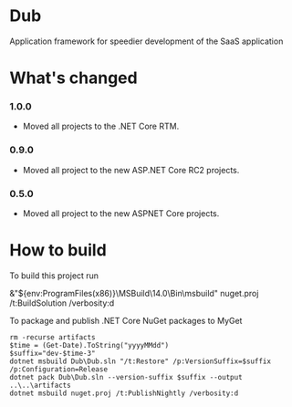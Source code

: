 Dub
===

Application framework for speedier development of the SaaS application

What's changed
===

### 1.0.0
- Moved all projects to the .NET Core RTM.

### 0.9.0
- Moved all project to the new ASP.NET Core RC2 projects.

### 0.5.0
- Moved all project to the new ASPNET Core projects.

How to build
===
To build this project run 

   &"${env:ProgramFiles(x86)}\MSBuild\14.0\Bin\msbuild" nuget.proj /t:BuildSolution /verbosity:d

To package and publish .NET Core NuGet packages to MyGet

    rm -recurse artifacts
    $time = (Get-Date).ToString("yyyyMMdd")
    $suffix="dev-$time-3"
    dotnet msbuild Dub\Dub.sln "/t:Restore" /p:VersionSuffix=$suffix /p:Configuration=Release
    dotnet pack Dub\Dub.sln --version-suffix $suffix --output ..\..\artifacts
    dotnet msbuild nuget.proj /t:PublishNightly /verbosity:d
